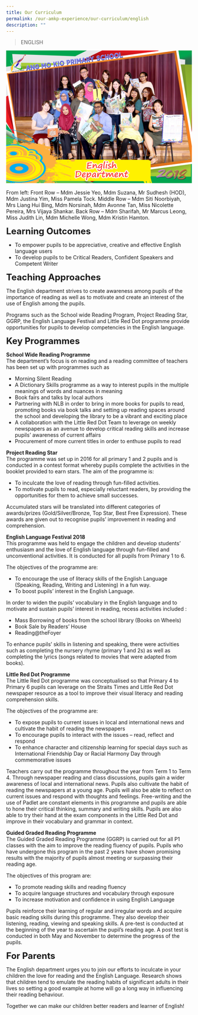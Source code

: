 ```yaml
---
title: Our Curriculum
permalink: /our-amkp-experience/our-curriculum/english
description: ""
---
```

>ENGLISH

![](/images/About%20Us/Our%20AMKP%20Experience/English.jpg)

From left: Front Row – Mdm Jessie Yeo, Mdm Suzana, Mr Sudhesh (HOD), Mdm Justina Yim, Miss Pamela Tock. Middle Row – Mdm Siti Noorbiyah, Mrs Liang Hui Bing, Mdm Norsinah, Mdm Avonne Tan, Miss Nicolette Pereira, Mrs Vijaya Shankar. Back Row – Mdm Sharifah, Mr Marcus Leong, Miss Judith Lin, Mdm Michelle Wong, Mdm Kristin Hamton.

<font size="5">**Learning Outcomes**</font>
* To empower pupils to be appreciative, creative and effective English language users
* To develop pupils to be Critical Readers, Confident Speakers and Competent Writer

<font size="5">**Teaching Approaches**</font>

The English department strives to create awareness among pupils of the importance of reading as well as to motivate and create an interest of the use of English among the pupils.

Programs such as the School wide Reading Program, Project Reading Star, GGRP, the English Language Festival and Little Red Dot programme provide opportunities for pupils to develop competencies in the English language.

<font size="5">**Key Programmes**</font>

**School Wide Reading Programme**
<br>The department’s focus is on reading and a reading committee of teachers has been set up with programmes such as
* Morning Silent Reading
* A Dictionary Skills programme as a way to interest pupils in the multiple meanings of words and nuances in meaning
* Book fairs and talks by local authors 
* Partnering with NLB in order to bring in more books for pupils to read, promoting books via book talks and setting up reading spaces around the school and developing the library to be a vibrant and exciting place
* A collaboration with the Little Red Dot Team to leverage on weekly newspapers as an avenue to develop critical reading skills and increase pupils’ awareness of current affairs
* Procurement of more current titles in order to enthuse pupils to read

**Project Reading Star**
<br>The programme was set up in 2016 for all primary 1 and 2 pupils and is conducted in a contest format whereby pupils complete the activities in the booklet provided to earn stars.
The aim of the programme is:
* To inculcate the love of reading through fun-filled activities.
* To motivate pupils to read, especially reluctant readers, by providing the opportunities for them to achieve small successes.

Accumulated stars will be translated into different categories of awards/prizes (Gold/Silver/Bronze, Top Star, Best Free Expression). These awards are given out to recognise 
pupils’ improvement in reading and comprehension.

**English Language Festival 2018**
<br>This programme was held to engage the children and develop students’ enthusiasm and the love of English language through fun-filled and unconventional activities. It is conducted for all pupils from Primary 1 to 6.

The objectives of the programme are:
* To encourage the use of literacy skills of the English Language (Speaking, Reading, Writing and Listening) in a fun way.
* To boost pupils’ interest in the English Language.

In order to widen the pupils’ vocabulary in the English language and to motivate and sustain pupils’ interest in reading, recess activities included :
* Mass Borrowing of books from the school library (Books on Wheels)
* Book Sale by Readers’ House
* Reading@theFoyer

To enhance pupils’ skills in listening and speaking, there were activities such as completing the nursery rhyme (primary 1 and 2s) as well as completing the lyrics (songs related to movies that were adapted from books).


**Little Red Dot Programme**
<br>The Little Red Dot programme was conceptualised so that Primary 4 to Primary 6 pupils can leverage on the Straits Times and Little Red Dot newspaper resource as a tool to improve their visual literacy and reading comprehension skills. 

The objectives of the programme are:
* To expose pupils to current issues in local and international news and cultivate the habit of reading the newspapers
* To encourage pupils to interact with the issues – read, reflect and respond
* To enhance character and citizenship learning for special days such as International Friendship Day or Racial Harmony Day through commemorative issues

Teachers carry out the programme throughout the year from Term 1 to Term 4. Through newspaper reading and class discussions, pupils gain a wider awareness of local and international news. Pupils also cultivate the habit of reading the newspapers at a young age. Pupils will also be able to reflect on current issues and respond with thoughts and feelings. Free-writing and the use of Padlet are constant elements in this programme and pupils are able to hone their critical thinking, summary and writing skills. Pupils are also able to try their hand at the exam components in the Little Red Dot and improve in their vocabulary and grammar in context. 


**Guided Graded Reading Programme**
<br>The Guided Graded Reading Programme (GGRP)  is carried out for all P1 classes with the aim to improve the reading fluency of pupils.  Pupils who have undergone this program in the past 2 years have shown promising results with the majority of pupils almost meeting or surpassing their reading age.

The objectives of this program are:
* To promote reading skills and reading fluency
* To acquire language structures and vocabulary through exposure
* To increase motivation and confidence in using English Language

Pupils reinforce their learning of regular and irregular words and acquire basic reading skills during this programme. They also develop their listening, reading, viewing and speaking skills. A pre-test is conducted at the beginning of the year to ascertain the pupil’s reading age. A post test is conducted in both May and November to determine the progress of the pupils.

<font size="5">**For Parents**</font>

The English department urges you to join our efforts to inculcate in your children the love for reading and the English Language. Research shows that children tend to emulate the reading habits of significant adults in their lives so setting a good example at home will go a long way in influencing their reading behaviour.

Together we can make our children better readers and learner of English!
